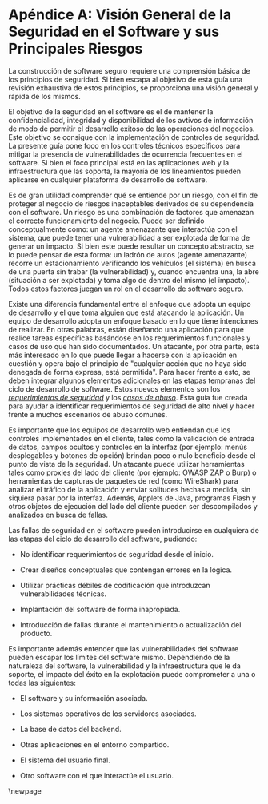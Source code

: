 # Apéndice A: Visión General de la Seguridad en el Software y sus Principales Riesgos

La construcción de software seguro requiere una comprensión básica de
los principios de seguridad. Si bien escapa al objetivo de esta guía una
revisión exhaustiva de estos principios, se proporciona una visión general y
 rápida de los mismos.

El objetivo de la seguridad en el software es el de mantener la
 confidencialidad, integridad y disponibilidad de los avtivos de información de
 modo de permitir el desarrollo exitoso de las operaciones del negocios. Este
 objetivo se consigue con la implementación de controles de seguridad.
La presente guía pone foco en los controles técnicos específicos para
 mitigar la presencia de vulnerabilidades
 de ocurrencia frecuentes en el software. Si bien el foco principal está en
 las aplicaciones web y la infraestructura que las soporta, la mayoría de los
 lineamientos pueden aplicarse en cualquier plataforma de desarrollo de software.

Es de gran utilidad comprender qué se entiende por un riesgo, con el fin
de proteger al negocio de riesgos inaceptables derivados de su
dependencia con el software. Un riesgo es una combinación de factores que
amenazan el correcto funcionamiento del negocio.
Puede ser definido conceptualmente como: un agente amenazante
 que interactúa con el sistema, que puede tener una
 vulnerabilidad a ser explotada de forma de generar un impacto.
 Si bien este puede resultar
 un concepto abstracto, se lo puede pensar de esta forma: un ladrón
 de autos (agente amenazante) recorre un estacionamiento verificando
 los vehículos (el sistema) en busca de una
 puerta sin trabar (la vulnerabilidad) y, cuando encuentra una, la abre
 (situación a ser explotada) y toma algo de dentro del mismo (el impacto).
 Todos estos factores juegan un rol en el desarrollo de software seguro.

Existe una diferencia fundamental entre el enfoque que adopta un equipo
de desarrollo y el que toma alguien que está atacando la aplicación. Un equipo
 de desarrollo adopta un enfoque basado en lo que tiene intenciones de realizar.
 En otras palabras, están diseñando una aplicación para que realice tareas
 específicas basándose en los requerimientos funcionales y casos de uso que han
 sido documentados. Un atacante, por otra parte, está más interesado en lo que
 puede llegar a hacerse con la aplicación en cuestión y opera bajo el principio
 de \"cualquier acción que no haya sido denegada de forma expresa, está permitida\".
Para hacer frente a esto, se deben integrar algunos elementos adicionales en
 las etapas tempranas del ciclo de desarrollo de software. Estos nuevos elementos
 son los [*requerimientos de seguridad*](#Security_Requirements) y los
 [*casos de abuso*](#Abuse_Case). Esta guía fue creada para ayudar a identificar
 requerimientos de seguridad de alto nivel y hacer frente a muchos escenarios de
 abuso comunes.

Es importante que los equipos de desarrollo web entiendan que los
controles implementados en el cliente, tales como la validación de entrada de
 datos, campos ocultos y controles en la interfaz (por ejemplo: menús desplegables
 y botones de opción) brindan poco o nulo beneficio desde el punto de vista de
 la seguridad. Un atacante puede utilizar herramientas tales como proxies del
 lado del cliente (por ejemplo: OWASP ZAP o Burp) o herramientas de capturas de
 paquetes de red (como WireShark) para analizar el tráfico de la aplicación y
 enviar solitudes hechas a medida, sin siquiera pasar por la interfaz. Además,
 Applets de Java, programas Flash y otros objetos de ejecución del lado del
 cliente pueden ser descompilados y analizados en busca de fallas.

Las fallas de seguridad en el software pueden introducirse en cualquiera
de las etapas del ciclo de desarrollo del software, pudiendo:

- No identificar requerimientos de seguridad desde el inicio.

- Crear diseños conceptuales que contengan errores en la lógica.

- Utilizar prácticas débiles de codificación que introduzcan vulnerabilidades
técnicas.

- Implantación del software de forma inapropiada.

- Introducción de fallas durante el mantenimiento o actualización del producto.

Es importante además entender que las vulnerabilidades del software
 pueden escapar los límites del software mismo. Dependiendo de la naturaleza del
 software, la vulnerabilidad y la infraestructura que le da soporte, el impacto
 del éxito en la explotación puede comprometer a una o todas las siguientes:

- El software y su información asociada.

- Los sistemas operativos de los servidores asociados.

- La base de datos del backend.

- Otras aplicaciones en el entorno compartido.

- El sistema del usuario final.

- Otro software con el que interactúe el usuario.

\newpage
